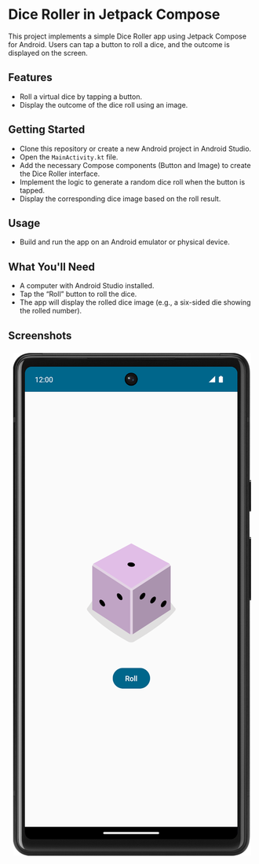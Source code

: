 # Dice Roller in Jetpack Compose

This project implements a simple Dice Roller app using Jetpack Compose for Android. Users can tap a button to roll a dice, and the outcome is displayed on the screen.

## Features

- Roll a virtual dice by tapping a button.
- Display the outcome of the dice roll using an image.

## Getting Started

- Clone this repository or create a new Android project in Android Studio.
- Open the `MainActivity.kt` file.
- Add the necessary Compose components (Button and Image) to create the Dice Roller interface.
- Implement the logic to generate a random dice roll when the button is tapped.
- Display the corresponding dice image based on the roll result.

## Usage

- Build and run the app on an Android emulator or physical device.

## What You'll Need

- A computer with Android Studio installed.
- Tap the “Roll” button to roll the dice.
- The app will display the rolled dice image (e.g., a six-sided die showing the rolled number).

## Screenshots

<p align="center">
  <a href="#">
    <img src="app/src/main/res/drawable/demo.png" alt="Image of the Dice Roller app" style="vertical-align:top; margin:6px 4px">
  </a> 
</p>
